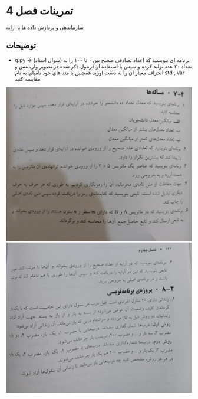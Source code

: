 # تمرینات فصل 4

 سازماندهی و پردازش داده ها با ارایه
## توضیحات

- q.py -> (سوال استاد) برنامه ای بنویسید که اعداد تصادفی صحیح بین ۰ تا ۱۰۰ را به تعداد ۲۰ عدد تولید کرده و سپس با استفاده از فرمول ذکر شده در تصویر واریانتس و انحراف معیار ان را به دست اورید همچنین با متد های خود نامپای به نام std , var مقایسه کنید 


![ فهرست تمارین](index-4-1.jpg)
![ فهرست تمارین](index-4-2.jpg) 

</div>

